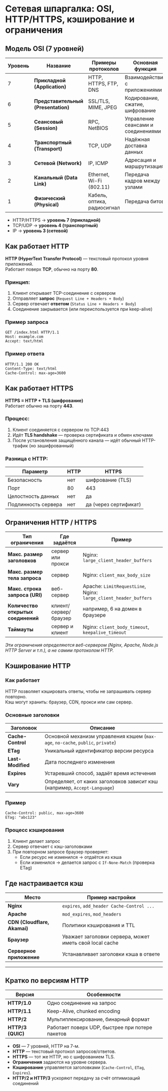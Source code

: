 # Сетевая шпаргалка: OSI, HTTP/HTTPS, кэширование и ограничения

## Модель OSI (7 уровней)

| Уровень | Название | Примеры протоколов | Основная функция |
|----------|-----------|--------------------|------------------|
| 7 | **Прикладной (Application)** | HTTP, HTTPS, FTP, DNS | Взаимодействие с приложениями |
| 6 | **Представительный (Presentation)** | SSL/TLS, MIME, JPEG | Кодирование, сжатие, шифрование |
| 5 | **Сеансовый (Session)** | RPC, NetBIOS | Управление сеансами и соединениями |
| 4 | **Транспортный (Transport)** | TCP, UDP | Надёжная доставка данных |
| 3 | **Сетевой (Network)** | IP, ICMP | Адресация и маршрутизация |
| 2 | **Канальный (Data Link)** | Ethernet, Wi-Fi (802.11) | Передача кадров между узлами |
| 1 | **Физический (Physical)** | Кабель, оптика, радиосигнал | Передача битов |

- HTTP/HTTPS → **уровень 7 (прикладной)**
- TCP/UDP → **уровень 4 (транспортный)**
- IP → **уровень 3 (сетевой)**

## Как работает HTTP
**HTTP (HyperText Transfer Protocol)** — текстовый протокол уровня приложений.  
Работает поверх **TCP**, обычно на порту **80**.
### Принцип:
1. Клиент открывает TCP-соединение с сервером
2. Отправляет **запрос** (`Request Line + Headers + Body`)
3. Сервер отвечает **ответом** (`Status Line + Headers + Body`)
4. Соединение закрывается (или переиспользуется при keep-alive)

### Пример запроса
```
GET /index.html HTTP/1.1
Host: example.com
Accept: text/html
```

### Пример ответа
```
HTTP/1.1 200 OK
Content-Type: text/html
Cache-Control: max-age=3600
```

## Как работает HTTPS
**HTTPS = HTTP + TLS (шифрование)**  
Работает обычно на порту **443**.

### Процесс:
1. Клиент соединяется с сервером по TCP:443
2. Идёт **TLS handshake** — проверка сертификата и обмен ключами
3. После установления защищённого канала — идёт обычный HTTP-трафик (но зашифрованный)

### Разница с HTTP:
| Параметр | HTTP | HTTPS |
|-----------|-------|--------|
| Безопасность | нет | шифрование (TLS) |
| Порт | 80 | 443 |
| Целостность данных | нет | да |
| Подлинность сервера | нет | да (через сертификат) |

## Ограничения HTTP / HTTPS
| Тип ограничения | Где задаётся | Пример |
|------------------|--------------|--------|
| **Макс. размер заголовков** | сервер или прокси | Nginx: `large_client_header_buffers` |
| **Макс. размер тела запроса** | сервер | Nginx: `client_max_body_size` |
| **Макс. строка запроса (URI)** | веб-сервер | Apache: `LimitRequestLine`, Nginx: `large_client_header_buffers` |
| **Количество открытых соединений** | клиент/сервер/браузер | например, 6 на домен в браузере |
| **Таймауты** | сервер и клиент | Nginx: `client_body_timeout`, `keepalive_timeout` |

*Эти ограничения определяются веб-сервером (Nginx, Apache, Node.js HTTP Server и т.п.), а не самим протоколом HTTP.*

## Кэширование HTTP
### Как работает
HTTP позволяет кэшировать ответы, чтобы не запрашивать сервер повторно.  
Кэш могут хранить: браузер, CDN, прокси или сам сервер.

### Основные заголовки

| Заголовок | Описание |
|------------|-----------|
| **Cache-Control** | Основной механизм управления кэшем (`max-age`, `no-cache`, `public`, `private`) |
| **ETag** | Уникальный идентификатор версии ресурса |
| **Last-Modified** | Дата последнего изменения |
| **Expires** | Устаревший способ, задаёт время истечения |
| **Vary** | Определяет, от каких заголовков зависит кэш (например, `Accept-Language`) |

### Пример
```
Cache-Control: public, max-age=3600
ETag: "abc123"
```
### Процесс кэширования
1. Клиент делает запрос
2. Сервер отвечает с кэш-заголовками
3. При повторном запросе браузер проверяет:
    - Если ресурс не изменился → отдаётся из кэша
    - Если изменился → делается запрос с `If-None-Match` (проверка ETag)

## Где настраивается кэш

| Место | Пример настройки |
|--------|------------------|
| **Nginx** | `expires`, `add_header Cache-Control ...` |
| **Apache** | `mod_expires`, `mod_headers` |
| **CDN (Cloudflare, Akamai)** | Политики кэширования и TTL |
| **Браузер** | Уважает заголовки сервера, может иметь свой local cache |
| **Серверное приложение** | Устанавливает заголовки кэша в ответе |

---

## Кратко по версиям HTTP

| Версия | Особенности |
|---------|--------------|
| **HTTP/1.0** | Одно соединение на запрос |
| **HTTP/1.1** | Keep-Alive, chunked encoding |
| **HTTP/2** | Мультиплексирование, бинарный формат |
| **HTTP/3 (QUIC)** | Работает поверх UDP, быстрее при потере пакетов |


- **OSI** — 7 уровней, HTTP на 7-м.
- **HTTP** — текстовый протокол запросов/ответов.
- **HTTPS** — тот же HTTP, но с шифрованием TLS.
- **Ограничения** задаются на уровне сервера.
- **Кэширование** управляется заголовками (`Cache-Control`, `ETag`, `Expires`).
- **HTTP/2 и HTTP/3** ускоряют передачу за счёт оптимизаций соединений